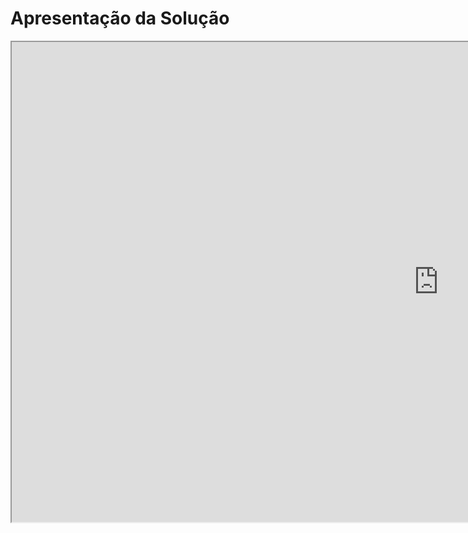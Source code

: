 # Apresentação da Solução

<iframe
  src="https://drive.google.com/file/d/1hTaFqA6JDgBaBqlYhiPaL6C2OKhqWPdb/preview"
  width="1366"
  height="768"
  allowfullscreen="allowfullscreen"
></iframe>
